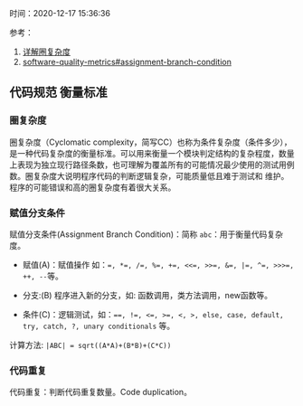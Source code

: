 时间：2020-12-17 15:36:36

参考：

1. [详解圈复杂度](http://kaelzhang81.github.io/2017/06/18/%E8%AF%A6%E8%A7%A3%E5%9C%88%E5%A4%8D%E6%9D%82%E5%BA%A6/) 
2. [software-quality-metrics#assignment-branch-condition](https://hub.codebeat.co/docs/software-quality-metrics#assignment-branch-condition)

## 代码规范 衡量标准

### 圈复杂度

圈复杂度（Cyclomatic complexity，简写CC）也称为条件复杂度（条件多少），是一种代码复杂度的衡量标准。可以用来衡量一个模块判定结构的复杂程度，数量上表现为独立现行路径条数，也可理解为覆盖所有的可能情况最少使用的测试用例数。圈复杂度大说明程序代码的判断逻辑复杂，可能质量低且难于测试和 维护。程序的可能错误和高的圈复杂度有着很大关系。


### 赋值分支条件

赋值分支条件(Assignment Branch Condition)：简称 `abc`：用于衡量代码复杂度。

* 赋值(A)：赋值操作 如：`=, *=, /=, %=, +=, <<=, >>=, &=, |=, ^=, >>>=, ++, --`等。

* 分支:(B) 程序进入新的分支，如:  函数调用，类方法调用，new函数等。

* 条件(C)：逻辑测试，如：`==, !=, <=, >=, <, >, else, case, default, try, catch, ?, unary conditionals` 等。

计算方法: `|ABC| = sqrt((A*A)+(B*B)+(C*C))`

### 代码重复

代码重复：判断代码重复数量。Code duplication。

